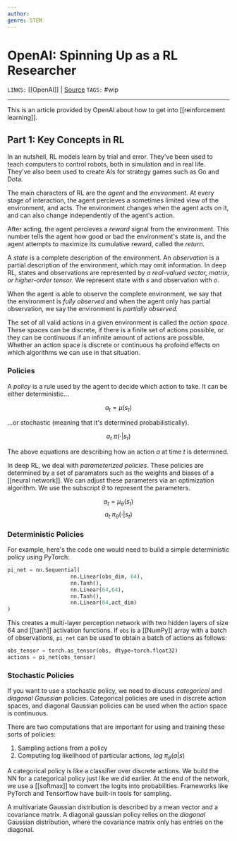 ```yaml
---
author:
genre: STEM
---
```

# OpenAI: Spinning Up as a RL Researcher
`LINKS:` [[OpenAI]] | [Source](https://spinningup.openai.com/en/latest/spinningup/spinningup.html)
`TAGS:`  #wip 

---
This is an article provided by OpenAI about how to get into [[reinforcement learning]].

## Part 1: Key Concepts in RL
In an nutshell, RL models learn by trial and error. They've been used to teach computers to control robots, both in simulation and in real life. They've also been used to create AIs for strategy games such as Go and Dota. 

The main characters of RL are the *agent* and the *environment.* At every stage of interaction, the agent percieves a sometimes limited view of the environment, and acts. The environment changes when the agent acts on it, and can also change independently of the agent's action. 

After acting, the agent percieves a *reward* signal from the environment. This number tells the agent how good or bad the environment's state is, and the agent attempts to maximize its cumulative reward, called the *return.* 

A *state* is a complete description of the environment. An *observation* is a partial description of the environment, which may omit information. In deep RL, states and observations are represented by *a real-valued vector, matrix, or higher-order tensor.* We represent state with $s$ and observation with $o$.

When the agent is able to observe the complete environment, we say that the environment is *fully observed* and when the agent only has partial observation, we say the environment is *partially observed.* 

The set of all valid actions in a given environment is called the *action space.* These spaces can be discrete, if there is a finite set of actions possible, or they can be continuous if an infinite amount of actions are possible. Whether an action space is discrete or continuous ha profoind effects on which algorithms we can use in that situation.

### Policies
A *policy* is a rule used by the agent to decide which action to take. It can be either deterministic...

$$a_t = \mu(s_t)$$

...or stochastic (meaning that it's determined probabilistically).

$$a_t ~ \pi(\cdot|s_t)$$

The above equations are describing how an action *a* at time *t* is determined.

In deep RL, we deal with *parameterized policies*. These policies are determined by a set of paramaters such as the weights and biases of a [[neural network]]. We can adjust these parameters via an optimization algorithm. We use the subscript $\theta$ to represent the parameters.

$$a_t = \mu_\theta(s_t)$$
$$a_t ~ \pi_\theta(\cdot|s_t)$$

### Deterministic Policies
For example, here's the code one would need to build a simple deterministic policy using PyTorch:

```python
pi_net = nn.Sequential(
					nn.Linear(obs_dim, 64),
					nn.Tanh(),
					nn.Linear(64,64),
					nn.Tanh(),
					nn.Linear(64,act_dim)
)
```

This creates a multi-layer perception network with two hidden layers of size 64 and [[tanh]] activation functions. If `obs` is a [[NumPy]] array with a batch of observations, `pi_net` can be used to obtain a batch of actions as follows:

```python
obs_tensor = torch.as_tensor(obs, dtype=torch.float32)
actions = pi_net(obs_tensor)
```

### Stochastic Policies
If you want to use a stochastic policy, we need to discuss *categorical* and *diagonal Gaussian* policies. Categorical policies are used in discrete action spaces, and diagonal Gaussian policies can be used when the action space is continuous. 

There are two computations that are important for using and training these sorts of policies:
1. Sampling actions from a policy
2. Computing log likelihood of particular actions, $log \ \pi_\theta(a|s)$

A categorical policy is like a classifier over discrete actions. We build the NN for a categorical policy just like we did earlier. At the end of the network, we use a [[softmax]] to convert the logits into probabilities. Frameworks like PyTorch and Tensorflow have built-in tools for sampling. 

A multivariate Gaussian distribution is described by a mean vector and a covariance matrix. A diagonal gaussian policy relies on the *diagonal* Gaussian distribution, where the covariance matrix only has entries on the diagonal.

